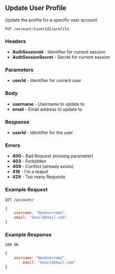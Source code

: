 ## Update User Profile
Update the profile for a specific user account

`PUT /account/{userId}/profile`

### Headers
- **AuthSessionId** - Identifier for current session
- **AuthSessionSecret** - Secret for current session

### Parameters
- **userId** - Identifier for current user

### Body
- **username** - Username to update to
- **email** - Email address to update to

### Response
- **userId** - Identifier for the user

### Errors
- **400** - Bad Request (missing parameter)
 - **403** - Forbidden
 - **409** - Conflict (already exists)
 - **418** - I'm a teapot
 - **429** - Too many Requests

### Example Request
`GET /account/`

```javascript
{
	username: "NewUsername",
	email: "Email@Email.com"
}
```

### Example Response
`200 OK`

```javascript
{
	username: "NewUsername",
    	email: "Email@Email.com"
}
```